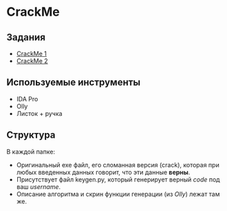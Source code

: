 # CrackMe

## Задания

  - [CrackMe 1](/CrackMe_1)  
  - [CrackMe 2](/CrackMe_2)  

## Используемые инструменты

  - IDA Pro
  - Olly
  - Листок + ручка
  
## Структура 

В каждой папке:  
  - Оригинальный exe файл, его сломанная версия (crack), которая при любых введенных данных говорит, что эти данные **верны**.  
  - Присутствует файл keygen.py, который генерирует верный *code* под ваш *username*.  
  - Описание алгоритма и скрин функции генерации (из *Olly*) лежат там же.  
